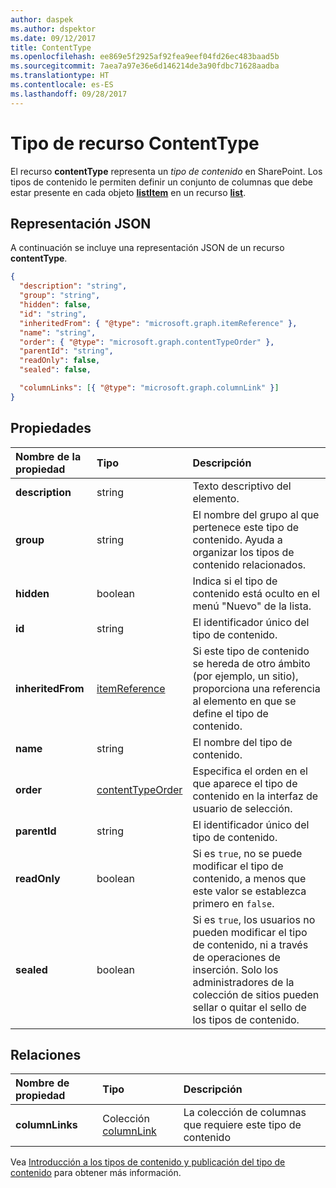 ```yaml
---
author: daspek
ms.author: dspektor
ms.date: 09/12/2017
title: ContentType
ms.openlocfilehash: ee869e5f2925af92fea9eef04fd26ec483baad5b
ms.sourcegitcommit: 7aea7a97e36e6d146214de3a90fdbc71628aadba
ms.translationtype: HT
ms.contentlocale: es-ES
ms.lasthandoff: 09/28/2017
---
```

# <a name="contenttype-resource-type"></a>Tipo de recurso ContentType

El recurso **contentType** representa un _tipo de contenido_ en SharePoint.
Los tipos de contenido le permiten definir un conjunto de columnas que debe estar presente en cada objeto [**listItem**][listItem] en un recurso [**list**][list].

[list]: list.md
[listItem]: listItem.md

## <a name="json-representation"></a>Representación JSON

A continuación se incluye una representación JSON de un recurso **contentType**.
<!-- { "blockType": "resource", "@odata.type": "microsoft.graph.contentType" } -->

```json
{
  "description": "string",
  "group": "string",
  "hidden": false,
  "id": "string",
  "inheritedFrom": { "@type": "microsoft.graph.itemReference" },
  "name": "string",
  "order": { "@type": "microsoft.graph.contentTypeOrder" },
  "parentId": "string",
  "readOnly": false,
  "sealed": false,

  "columnLinks": [{ "@type": "microsoft.graph.columnLink" }]
}
```

## <a name="properties"></a>Propiedades

| Nombre de la propiedad     | Tipo                 | Descripción
|:------------------|:---------------------|:----------------------------------
| **description**   | string               | Texto descriptivo del elemento.
| **group**         | string               | El nombre del grupo al que pertenece este tipo de contenido. Ayuda a organizar los tipos de contenido relacionados.
| **hidden**        | boolean              | Indica si el tipo de contenido está oculto en el menú "Nuevo" de la lista.
| **id**            | string               | El identificador único del tipo de contenido.
| **inheritedFrom** | [itemReference][]    | Si este tipo de contenido se hereda de otro ámbito (por ejemplo, un sitio), proporciona una referencia al elemento en que se define el tipo de contenido.
| **name**          | string               | El nombre del tipo de contenido.
| **order**         | [contentTypeOrder][] | Especifica el orden en el que aparece el tipo de contenido en la interfaz de usuario de selección.
| **parentId**      | string               | El identificador único del tipo de contenido.
| **readOnly**      | boolean              | Si es `true`, no se puede modificar el tipo de contenido, a menos que este valor se establezca primero en `false`.
| **sealed**        | boolean              | Si es `true`, los usuarios no pueden modificar el tipo de contenido, ni a través de operaciones de inserción. Solo los administradores de la colección de sitios pueden sellar o quitar el sello de los tipos de contenido.

## <a name="relationships"></a>Relaciones

| Nombre de propiedad   | Tipo                      | Descripción
|:----------------|:--------------------------|:-------------------------------
| **columnLinks** | Colección [columnLink][] | La colección de columnas que requiere este tipo de contenido

Vea [Introducción a los tipos de contenido y publicación del tipo de contenido][contentTypeIntro] para obtener más información.

[columnLink]: columnLink.md
[contentTypeIntro]: https://support.office.com/en-us/article/Introduction-to-content-types-and-content-type-publishing-e1277a2e-a1e8-4473-9126-91a0647766e5
[itemReference]: itemReference.md
[contentTypeOrder]: contentTypeOrder.md

<!-- {
  "type": "#page.annotation",
  "description": "",
  "keywords": "",
  "section": "documentation",
  "tocPath": "Resources/ContentType"
} -->
